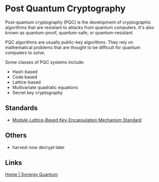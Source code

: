 # Post Quantum Cryptography

Post-quantum cryptography (PQC) is the development of cryptographic algorithms that are resistant to attacks from quantum computers. It's also known as quantum-proof, quantum-safe, or quantum-resistant.

PQC algorithms are usually public-key algorithms. They rely on mathematical problems that are thought to be difficult for quantum computers to solve. 

Some classes of PQC systems include: 

- Hash-based
- Code based
- Lattice-based
- Multivariate quadratic equations
- Secret key cryptography

## Standards

- [Module-Lattice-Based Key-Encapsulation Mechanism Standard](https://csrc.nist.gov/pubs/fips/203/ipd)

## Others

- harvest now decrypt later

## Links

[Home | Synergy Quantum](https://www.synergyquantum.swiss/)
